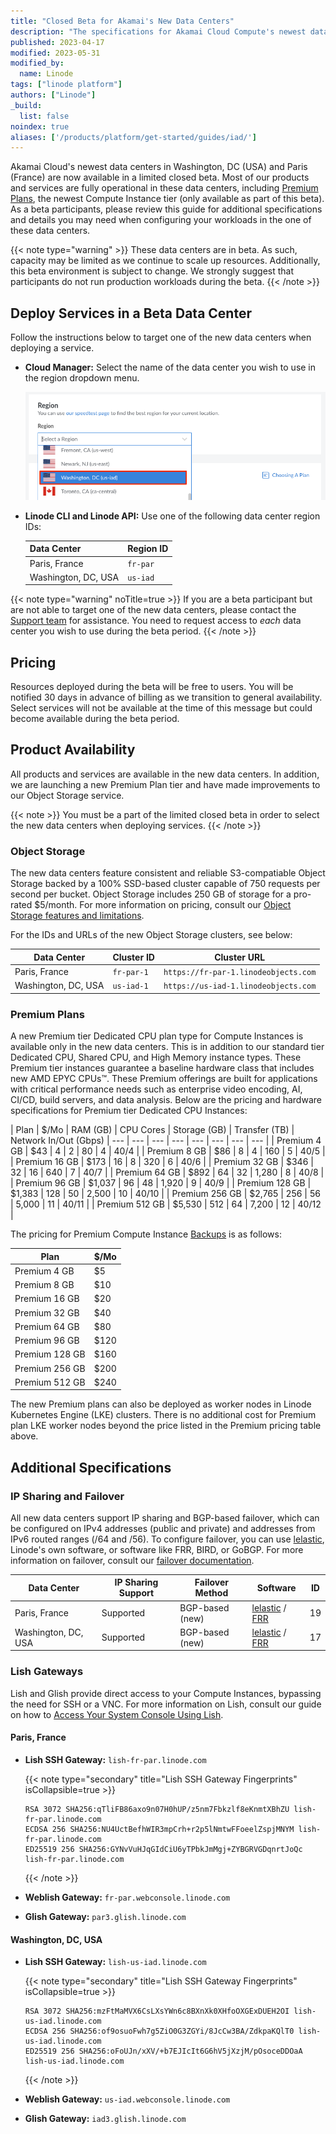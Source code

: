 ```yaml
---
title: "Closed Beta for Akamai's New Data Centers"
description: "The specifications for Akamai Cloud Compute's newest data center located in Washington, DC."
published: 2023-04-17
modified: 2023-05-31
modified_by:
  name: Linode
tags: ["linode platform"]
authors: ["Linode"]
_build:
  list: false
noindex: true
aliases: ['/products/platform/get-started/guides/iad/']
---
```


Akamai Cloud's newest data centers in Washington, DC (USA) and Paris (France) are now available in a limited closed beta. Most of our products and services are fully operational in these data centers, including [Premium Plans](#premium-plans), the newest Compute Instance tier (only available as part of this beta). As a beta participants, please review this guide for additional specifications and details you may need when configuring your workloads in the one of these data centers.

{{< note type="warning" >}}
These data centers are in beta. As such, capacity may be limited as we continue to scale up resources. Additionally, this beta environment is subject to change. We strongly suggest that participants do not run production workloads during the beta.
{{< /note >}}

## Deploy Services in a Beta Data Center

Follow the instructions below to target one of the new data centers when deploying a service.

-   **Cloud Manager:** Select the name of the data center you wish to use in the region dropdown menu.

    ![Screenshot of the Cloud Manager region selection dropdown menu](select-washington-dc-cloud-manager.png)

-   **Linode CLI and Linode API:** Use one of the following data center region IDs:

    | Data Center | Region ID |
    | -- | -- |
    | Paris, France | `fr-par` |
    | Washington, DC, USA | `us-iad` |

{{< note type="warning" noTitle=true >}}
If you are a beta participant but are not able to target one of the new data centers, please contact the [Support team](https://www.linode.com/support/) for assistance. You need to request access to *each* data center you wish to use during the beta period.
{{< /note >}}

## Pricing

Resources deployed during the beta will be free to users. You will be notified 30 days in advance of billing as we transition to general availability. Select services will not be available at the time of this message but could become available during the beta period.

## Product Availability

All products and services are available in the new data centers. In addition, we are launching a new Premium Plan tier and have made improvements to our Object Storage service.

{{< note >}}
You must be a part of the limited closed beta in order to select the new data centers when deploying services.
{{< /note >}}

### Object Storage

The new data centers feature consistent and reliable S3-compatiable Object Storage backed by a 100% SSD-based cluster capable of 750 requests per second per bucket. Object Storage includes 250 GB of storage for a pro-rated $5/month. For more information on pricing, consult our [Object Storage features and limitations](/docs/products/storage/object-storage/#pricing).

For the IDs and URLs of the new Object Storage clusters, see below:

| Data Center | Cluster ID | Cluster URL |
| --| -- | -- |
| Paris, France | `fr-par-1` | `https://fr-par-1.linodeobjects.com` |
| Washington, DC, USA | `us-iad-1` | `https://us-iad-1.linodeobjects.com` |

### Premium Plans

A new Premium tier Dedicated CPU plan type for Compute Instances is available only in the new data centers. This is in addition to our standard tier Dedicated CPU, Shared CPU, and High Memory instance types. These Premium tier instances guarantee a baseline hardware class that includes new AMD EPYC CPUs™. These Premium offerings are built for applications with critical performance needs such as enterprise video encoding, AI, CI/CD, build servers, and data analysis. Below are the pricing and hardware specifications for Premium tier Dedicated CPU Instances:

| Plan | $/Mo | RAM (GB) | CPU Cores | Storage (GB) | Transfer (TB) | Network In/Out (Gbps)
| --- | --- | --- | --- | --- | --- | --- | --- |
| Premium 4 GB   | $43    | 4   | 2  | 80    | 4  | 40/4  |
| Premium 8 GB   | $86    | 8   | 4  | 160   | 5  | 40/5  |
| Premium 16 GB  | $173   | 16  | 8  | 320   | 6  | 40/6  |
| Premium 32 GB  | $346   | 32  | 16 | 640   | 7  | 40/7  |
| Premium 64 GB  | $892   | 64  | 32 | 1,280 | 8  | 40/8  |
| Premium 96 GB  | $1,037 | 96  | 48 | 1,920 | 9  | 40/9  |
| Premium 128 GB | $1,383 | 128 | 50 | 2,500 | 10 | 40/10 |
| Premium 256 GB | $2,765 | 256 | 56 | 5,000 | 11 | 40/11 |
| Premium 512 GB | $5,530 | 512 | 64 | 7,200 | 12 | 40/12 |

The pricing for Premium Compute Instance [Backups](/docs/products/storage/backups/) is as follows:

| Plan | $/Mo |
| --- | --- |
| Premium 4 GB  | $5    |
| Premium 8 GB  | $10   |
| Premium 16 GB | $20   |
| Premium 32 GB | $40   |
| Premium 64 GB | $80   |
| Premium 96 GB | $120  |
| Premium 128 GB | $160 |
| Premium 256 GB | $200 |
| Premium 512 GB | $240 |

The new Premium plans can also be deployed as worker nodes in Linode Kubernetes Engine (LKE) clusters. There is no additional cost for Premium plan LKE worker nodes beyond the price listed in the Premium pricing table above.

## Additional Specifications

### IP Sharing and Failover

All new data centers support IP sharing and BGP-based failover, which can be configured on IPv4 addresses (public and private) and addresses from IPv6 routed ranges (/64 and /56). To configure failover, you can use [lelastic](https://github.com/linode/lelastic), Linode's own software, or software like FRR, BIRD, or GoBGP. For more information on failover, consult our [failover documentation](/docs/products/compute/compute-instances/guides/failover/).

| Data Center | IP Sharing Support | Failover Method | Software | ID |
| --- | --- | --- | --- | --- |
| Paris, France | Supported | BGP-based (new) | [lelastic](/docs/products/compute/compute-instances/guides/failover/#configure-failover) / [FRR](/docs/products/compute/compute-instances/guides/failover-bgp-frr/) | 19 |
| Washington, DC, USA | Supported | BGP-based (new) | [lelastic](/docs/products/compute/compute-instances/guides/failover/#configure-failover) / [FRR](/docs/products/compute/compute-instances/guides/failover-bgp-frr/) | 17 |

### Lish Gateways

Lish and Glish provide direct access to your Compute Instances, bypassing the need for SSH or a VNC. For more information on Lish, consult our guide on how to [Access Your System Console Using Lish](/docs/products/compute/compute-instances/guides/lish/).

#### **Paris, France**

-   **Lish SSH Gateway:** `lish-fr-par.linode.com`

    {{< note type="secondary" title="Lish SSH Gateway Fingerprints" isCollapsible=true >}}
    ```command
    RSA 3072 SHA256:qTliFB86axo9n07H0hUP/z5nm7Fbkzlf8eKnmtXBhZU lish-fr-par.linode.com
    ECDSA 256 SHA256:NU4UctBefhWIR3mpCrh+r2p5lNmtwFFoeelZspjMNYM lish-fr-par.linode.com
    ED25519 256 SHA256:GYNvVuHJqGIdCiU6yTPbkJmMgj+ZYBGRVGDqnrtJoQc lish-fr-par.linode.com
    ```
    {{< /note >}}

-   **Weblish Gateway:** `fr-par.webconsole.linode.com`
-   **Glish Gateway:** `par3.glish.linode.com`

#### **Washington, DC, USA**

-   **Lish SSH Gateway:** `lish-us-iad.linode.com`

    {{< note type="secondary" title="Lish SSH Gateway Fingerprints" isCollapsible=true >}}
    ```command
    RSA 3072 SHA256:mzFtMaMVX6CsLXsYWn6c8BXnXk0XHfoOXGExDUEH2OI lish-us-iad.linode.com
    ECDSA 256 SHA256:of9osuoFwh7g5ZiO0G3ZGYi/8JcCw3BA/ZdkpaKQlT0 lish-us-iad.linode.com
    ED25519 256 SHA256:oFoUJn/xXV/+b7EJIcIt6G6hV5jXzjM/pOsoceDDOaA lish-us-iad.linode.com
    ```
    {{< /note >}}

-   **Weblish Gateway:** `us-iad.webconsole.linode.com`
-   **Glish Gateway:** `iad3.glish.linode.com`